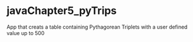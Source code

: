 # javaChapter5_pyTrips
App that creats a table containing Pythagorean Triplets with a user defined value up to 500
